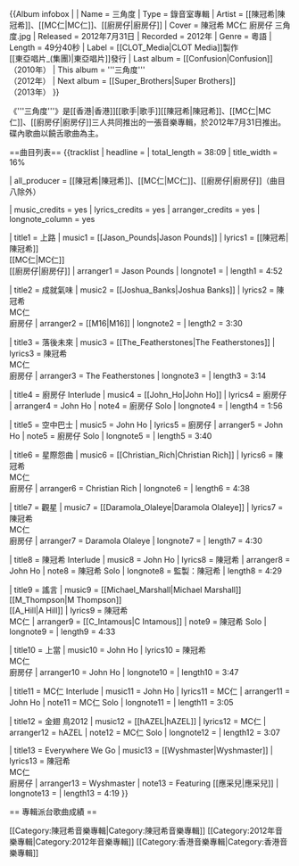 {{Album infobox | <!-- See Wikipedia:WikiProject_Albums -->
| Name       = 三角度
| Type       = 錄音室專輯
| Artist     = [[陳冠希|陳冠希]]、[[MC仁|MC仁]]、[[廚房仔|廚房仔]]
| Cover      = 陳冠希 MC仁 廚房仔 三角度.jpg
| Released   = 2012年7月31日
| Recorded   = 2012年
| Genre      = 粵語
| Length     = 49分40秒
| Label      = [[CLOT_Media|CLOT Media]]製作<br>[[東亞唱片_(集團)|東亞唱片]]發行
| Last album  = [[Confusion|Confusion]]<br>（2010年）
| This album  = '''三角度'''<br>（2012年）
| Next album  = [[Super_Brothers|Super Brothers]]<br>（2013年）
}}

《'''三角度'''》是[[香港|香港]][[歌手|歌手]][[陳冠希|陳冠希]]、[[MC仁|MC仁]]、[[廚房仔|廚房仔]]三人共同推出的一張音樂專輯，於2012年7月31日推出。碟內歌曲以饒舌歌曲為主。

==曲目列表==
{{tracklist
| headline = 
| total_length = 38:09
| title_width = 16%

| all_producer = [[陳冠希|陳冠希]]、[[MC仁|MC仁]]、[[廚房仔|廚房仔]]（曲目八除外）

| music_credits = yes
| lyrics_credits = yes
| arranger_credits = yes
| longnote_column = yes

| title1 = 上路
| music1 = [[Jason_Pounds|Jason Pounds]]
| lyrics1 = [[陳冠希|陳冠希]]<br>[[MC仁|MC仁]]<br>[[廚房仔|廚房仔]]
| arranger1 = Jason Pounds
| longnote1 = 
| length1 = 4:52

| title2 = 成就氣味
| music2 = [[Joshua_Banks|Joshua Banks]]
| lyrics2 = 陳冠希<br>MC仁<br>廚房仔
| arranger2 = [[M16|M16]]
| longnote2 = 
| length2 = 3:30

| title3 = 落後未來
| music3 = [[The_Featherstones|The Featherstones]]
| lyrics3 = 陳冠希<br>MC仁<br>廚房仔
| arranger3 = The Featherstones
| longnote3 = 
| length3 = 3:14

| title4 = 廚房仔 Interlude
| music4 = [[John_Ho|John Ho]]
| lyrics4 = 廚房仔
| arranger4 = John Ho
| note4 = 廚房仔 Solo
| longnote4 = 
| length4 = 1:56

| title5 = 空中巴士
| music5 = John Ho
| lyrics5 = 廚房仔
| arranger5 = John Ho
| note5 = 廚房仔 Solo
| longnote5 = 
| length5 = 3:40

| title6 = 星際怨曲
| music6 = [[Christian_Rich|Christian Rich]]
| lyrics6 = 陳冠希<br>MC仁<br>廚房仔
| arranger6 = Christian Rich
| longnote6 = 
| length6 = 4:38

| title7 = 觀星
| music7 = [[Daramola_Olaleye|Daramola Olaleye]]
| lyrics7 = 陳冠希<br>MC仁<br>廚房仔
| arranger7 = Daramola Olaleye
| longnote7 = 
| length7 = 4:30

| title8 = 陳冠希 Interlude
| music8 = John Ho
| lyrics8 = 陳冠希
| arranger8 = John Ho
| note8 = 陳冠希 Solo
| longnote8 = 監製：陳冠希
| length8 = 4:29

| title9 = 謠言
| music9 = [[Michael_Marshall|Michael Marshall]]<br>[[M_Thompson|M Thompson]]<br>[[A_Hill|A Hill]]
| lyrics9 = 陳冠希<br>MC仁
| arranger9 = [[C_Intamous|C Intamous]]
| note9 = 陳冠希 Solo
| longnote9 = 
| length9 = 4:33

| title10 = 上當
| music10 = John Ho
| lyrics10 = 陳冠希<br>MC仁<br>廚房仔
| arranger10 = John Ho
| longnote10 = 
| length10 = 3:47

| title11 = MC仁 Interlude
| music11 = John Ho
| lyrics11 = MC仁
| arranger11 = John Ho
| note11 = MC仁 Solo
| longnote11 = 
| length11 = 3:05

| title12 = 金翅 鳥2012
| music12 = [[hAZEL|hAZEL]]
| lyrics12 = MC仁
| arranger12 = hAZEL
| note12 = MC仁 Solo
| longnote12 = 
| length12 = 3:07

| title13 = Everywhere We Go
| music13 = [[Wyshmaster|Wyshmaster]]
| lyrics13 = 陳冠希<br>MC仁<br>廚房仔
| arranger13 = Wyshmaster
| note13 = Featuring [[應采兒|應采兒]]
| longnote13 = 
| length13 = 4:19
}}

== 專輯派台歌曲成績 ==


[[Category:陳冠希音樂專輯|Category:陳冠希音樂專輯]]
[[Category:2012年音樂專輯|Category:2012年音樂專輯]]
[[Category:香港音樂專輯|Category:香港音樂專輯]]